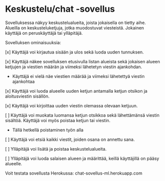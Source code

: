 # Keskustelu/chat -sovellus

Sovelluksessa näkyy keskustelualueita, joista jokaisella on tietty aihe. Alueilla on keskusteluketjuja, jotka muodostuvat viesteistä. Jokainen käyttäjä on peruskäyttäjä tai ylläpitäjä.

Sovelluksen ominaisuuksia:

[x] Käyttäjä voi kirjautua sisään ja ulos sekä luoda uuden tunnuksen.

[x] Käyttäjä näkee sovelluksen etusivulla listan alueista sekä jokaisen alueen ketjujen ja viestien määrän ja viimeksi lähetetyn viestin ajankohdan.
- Käyttäjä ei vielä näe viestien määrää ja viimeksi lähetettyä viestin ajankohtaa

[x] Käyttäjä voi luoda alueelle uuden ketjun antamalla ketjun otsikon ja aloitusviestin sisällön.

[x] Käyttäjä voi kirjoittaa uuden viestin olemassa olevaan ketjuun.

[ ] Käyttäjä voi muokata luomansa ketjun otsikkoa sekä lähettämänsä viestin sisältöä. Käyttäjä voi myös poistaa ketjun tai viestin.
- Tällä hetkellä poistaminen työn alla

[ ] Käyttäjä voi etsiä kaikki viestit, joiden osana on annettu sana.

[ ] Ylläpitäjä voi lisätä ja poistaa keskustelualueita.

[ ] Ylläpitäjä voi luoda salaisen alueen ja määrittää, keillä käyttäjillä on pääsy alueelle.

Voit testata sovellusta Herokussa: chat-sovellus-ml.herokuapp.com
